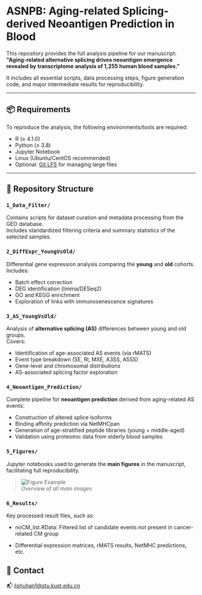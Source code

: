 # ASNPB: Aging-related Splicing-derived Neoantigen Prediction in Blood

This repository provides the full analysis pipeline for our manuscript:  
**"Aging-related alternative splicing drives neoantigen emergence revealed by transcriptome analysis of 1,255 human blood samples."**

It includes all essential scripts, data processing steps, figure generation code, and major intermediate results for reproducibility.

---

## 📦 Requirements

To reproduce the analysis, the following environments/tools are required:

- R (≥ 4.1.0)
- Python (≥ 3.8)
- Jupyter Notebook
- Linux (Ubuntu/CentOS recommended)
- Optional: [Git LFS](https://git-lfs.github.com/) for managing large files

---

## 📁 Repository Structure

### `1_Data_Filter/`
Contains scripts for dataset curation and metadata processing from the GEO database.  
Includes standardized filtering criteria and summary statistics of the selected samples.

### `2_DiffExpr_YoungVsOld/`
Differential gene expression analysis comparing the **young** and **old** cohorts.  
Includes:

- Batch effect correction  
- DEG identification (limma/DESeq2)
- GO and KEGG enrichment
- Exploration of links with immunosenescence signatures

### `3_AS_YoungVsOld/`
Analysis of **alternative splicing (AS)** differences between young and old groups.  
Covers:

- Identification of age-associated AS events (via rMATS)
- Event type breakdown (SE, RI, MXE, A3SS, A5SS)
- Gene-level and chromosomal distributions
- AS-associated splicing factor exploration

### `4_Neoantigen_Prediction/`
Complete pipeline for **neoantigen prediction** derived from aging-related AS events:

- Construction of altered splice isoforms
- Binding affinity prediction via NetMHCpan
- Generation of age-stratified peptide libraries (young + middle-aged)
- Validation using proteomic data from elderly blood samples

### `5_Figures/`

Jupyter notebooks used to generate the **main figures** in the manuscript, facilitating full reproducibility.

> ![Figure Example](./Figures/Overview.png)  
> _Overview of all main images_

### `6_Results/`
Key processed result files, such as:

- noCM_list.RData: Filtered list of candidate events not present in cancer-related CM group

- Differential expression matrices, rMATS results, NetMHC predictions, etc.

## 📧 Contact

📬 lishuhan1@stu.kust.edu.cn





